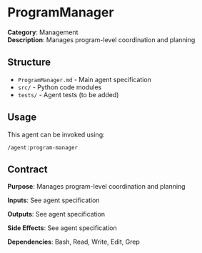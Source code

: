 # ProgramManager

**Category**: Management  
**Description**: Manages program-level coordination and planning

## Structure

- `ProgramManager.md` - Main agent specification
- `src/` - Python code modules
- `tests/` - Agent tests (to be added)

## Usage

This agent can be invoked using:
```
/agent:program-manager
```

## Contract

**Purpose**: Manages program-level coordination and planning

**Inputs**: See agent specification

**Outputs**: See agent specification

**Side Effects**: See agent specification

**Dependencies**: Bash, Read, Write, Edit, Grep
